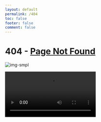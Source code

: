 ```yaml
---
layout: default
permalink: /404
toc: false
footer: false
comment: false
---
```


# 404 - [Page Not Found](/src/assets/img/1.mp4)

![img-smpl]({{site.url}}{{site.baseurl}}/src/assets/img/tumblr.jpg)

<div id="vidBox"><div id="videCont">
<video id="v1" loop controls frameborder="0" allow="accelerometer; autoplay; clipboard-write; encrypted-media; gyroscope; picture-in-picture" allowfullscreen>
<source src="dist/live/videos/mov_bb.mp4" type="video/mp4">
<source src="dist/live/videos/mov_bb.ogg" type="video/ogg">
</video></div></div>
